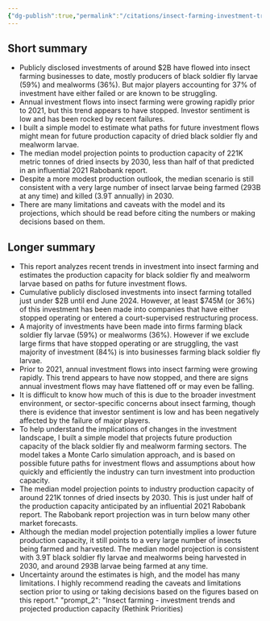 ```yaml
---
{"dg-publish":true,"permalink":"/citations/insect-farming-investment-trends-and-projected-production-capacity-rethink-priorities/","tags":["insects"],"created":"2025-10-23T17:42:46.546+01:00","updated":"2025-10-23T18:12:10.253+01:00"}
---
```


## Short summary
* Publicly disclosed investments of around $2B have flowed into insect farming businesses to date, mostly producers of black soldier fly larvae (59%) and mealworms (36%). But major players accounting for 37% of investment have either failed or are known to be struggling.
* Annual investment flows into insect farming were growing rapidly prior to 2021, but this trend appears to have stopped. Investor sentiment is low and has been rocked by recent failures.
* I built a simple model to estimate what paths for future investment flows might mean for future production capacity of dried black soldier fly and mealworm larvae.
* The median model projection points to production capacity of 221K metric tonnes of dried insects by 2030, less than half of that predicted in an influential 2021 Rabobank report.
* Despite a more modest production outlook, the median scenario is still consistent with a very large number of insect larvae being farmed (293B at any time) and killed (3.9T annually) in 2030.
* There are many limitations and caveats with the model and its projections, which should be read before citing the numbers or making decisions based on them.

## Longer summary
* This report analyzes recent trends in investment into insect farming and estimates the production capacity for black soldier fly and mealworm larvae based on paths for future investment flows.
* Cumulative publicly disclosed investments into insect farming totalled just under $2B until end June 2024. However, at least $745M (or 36%) of this investment has been made into companies that have either stopped operating or entered a court-supervised restructuring process.
* A majority of investments have been made into firms farming black soldier fly larvae (59%) or mealworms (36%). However if we exclude large firms that have stopped operating or are struggling, the vast majority of investment (84%) is into businesses farming black soldier fly larvae.
* Prior to 2021, annual investment flows into insect farming were growing rapidly. This trend appears to have now stopped, and there are signs annual investment flows may have flattened off or may even be falling.
* It is difficult to know how much of this is due to the broader investment environment, or sector-specific concerns about insect farming, though there is evidence that investor sentiment is low and has been negatively affected by the failure of major players.
* To help understand the implications of changes in the investment landscape, I built a simple model that projects future production capacity of the black soldier fly and mealworm farming sectors. The model takes a Monte Carlo simulation approach, and is based on possible future paths for investment flows and assumptions about how quickly and efficiently the industry can turn investment into production capacity.
* The median model projection points to industry production capacity of around 221K tonnes of dried insects by 2030. This is just under half of the production capacity anticipated by an influential 2021 Rabobank report. The Rabobank report projection was in turn below many other market forecasts.
* Although the median model projection potentially implies a lower future production capacity, it still points to a very large number of insects being farmed and harvested. The median model projection is consistent with 3.9T black soldier fly larvae and mealworms being harvested in 2030, and around 293B larvae being farmed at any time.
* Uncertainty around the estimates is high, and the model has many limitations. I highly recommend reading the caveats and limitations section prior to using or taking decisions based on the figures based on this report.\"
    \"prompt_2\": \"Insect farming - investment trends and projected production capacity (Rethink Priorities)